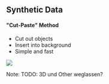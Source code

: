 <!-- ## Synthetische Daten -->

## Synthetic Data

#### "Cut-Paste" Method

<!-- #### "Cut-Paste" Methode -->

<!-- - Objekte ausschneiden
- In Hintergrund einfügen
- Einfach und schnell -->

- Cut out objects
- Insert into background
- Simple and fast

<div class="right-aligned-div">
    <img src="assets/00000001_ALPHA Kopie.jpeg" data-text="Blending with Alpha" data-id="alpha-blended"/>
</div>

Note:
TODO: 3D und Other weglassen?
